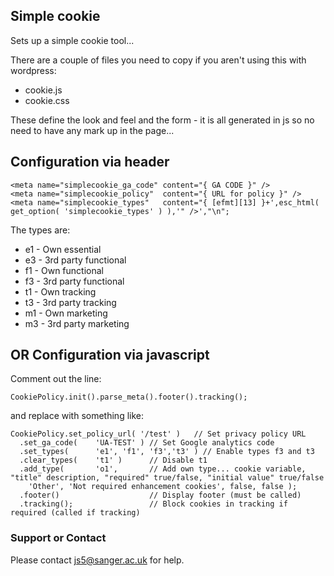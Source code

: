 ## Simple cookie

Sets up a simple cookie tool...

There are a couple of files you need to copy if you aren't using this with
wordpress:

 * cookie.js
 * cookie.css

These define the look and feel and the form - it is all generated in js so no
need to have any mark up in the page...
## Configuration via header

    <meta name="simplecookie_ga_code" content="{ GA CODE }" />
    <meta name="simplecookie_policy"  content="{ URL for policy }" />
    <meta name="simplecookie_types"   content="{ [efmt][13] }+',esc_html( get_option( 'simplecookie_types' ) ),'" />',"\n";

The types are:

  * e1 - Own essential
  * e3 - 3rd party functional
  * f1 - Own functional
  * f3 - 3rd party functional
  * t1 - Own tracking
  * t3 - 3rd party tracking
  * m1 - Own marketing
  * m3 - 3rd party marketing
  
## OR Configuration via javascript

Comment out the line:

    CookiePolicy.init().parse_meta().footer().tracking();

and replace with something like:

    CookiePolicy.set_policy_url( '/test' )   // Set privacy policy URL
      .set_ga_code(    'UA-TEST' ) // Set Google analytics code
      .set_types(      'e1', 'f1', 'f3','t3' ) // Enable types f3 and t3
      .clear_types(    't1' )      // Disable t1
      .add_type(       'o1',       // Add own type... cookie variable, "title" description, "required" true/false, "initial value" true/false
        'Other', 'Not required enhancement cookies', false, false );
      .footer()                    // Display footer (must be called)
      .tracking();                 // Block cookies in tracking if required (called if tracking)


### Support or Contact

Please contact js5@sanger.ac.uk for help.
